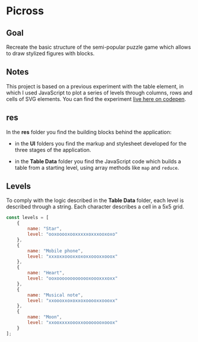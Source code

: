 # Picross

## Goal

Recreate the basic structure of the semi-popular puzzle game which allows to draw stylized figures with blocks.

## Notes

This project is based on a previous experiment with the table element, in which I used JavaScript to plot a series of levels through columns, rows and cells of SVG elements. You can find the experiment [live here on codepen](https://codepen.io/borntofrappe/full/MWgEbPz).

## res

In the **res** folder you find the building blocks behind the application:

-   in the **UI** folders you find the markup and stylesheet developed for the three stages of the application.

-   in the **Table Data** folder you find the JavaScript code which builds a table from a starting level, using array methods like `map` and `reduce`.

## Levels

To comply with the logic described in the **Table Data** folder, each level is described through a string. Each character describes a cell in a 5x5 grid.

```js
const levels = [
    {
        name: "Star",
        level: "ooxooooxooxxxxxoxxxooxoxo"
    },
    {
        name: "Mobile phone",
        level: "xxxoxxoooxxoxoxxoooxxooox"
    },
    {
        name: "Heart",
        level: "ooxooooooooooooxoooxxxoxx"
    },
    {
        name: "Musical note",
        level: "xxoooxxoxoxxoxooooxxoooxx"
    },
    {
        name: "Moon",
        level: "xxooxxxxoooxxoooooooxooox"
    }
];
```
